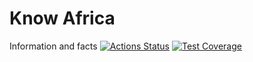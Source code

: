 # Know Africa

Information and facts
[![Actions Status](https://github.com/devcareer/code-jammers-backend/workflows/Nodejs%20CI/badge.svg)](https://github.com/devcareer/code-jammers-backend/actions) [![Test Coverage](https://api.codeclimate.com/v1/badges/f3bbff154ea0e864f1de/test_coverage)](https://codeclimate.com/github/devcareer/code-jammers-backend/test_coverage)